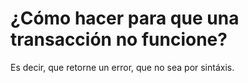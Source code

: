 # ¿Cómo hacer para que una transacción no funcione? 

Es decir, que retorne un error, que no sea por sintáxis.
